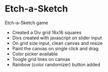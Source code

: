 # Etch-a-Sketch
Etch-a-Sketch game

- Created a Div grid 16x16 squares
- Divs created with javascript on slider input
- On grid size input, clean canvas and resize
- Paint the canvas on single click and drag
- Color picker available
- Toogle grid lines on canvas
- Rainbow (color randomizer) button added

